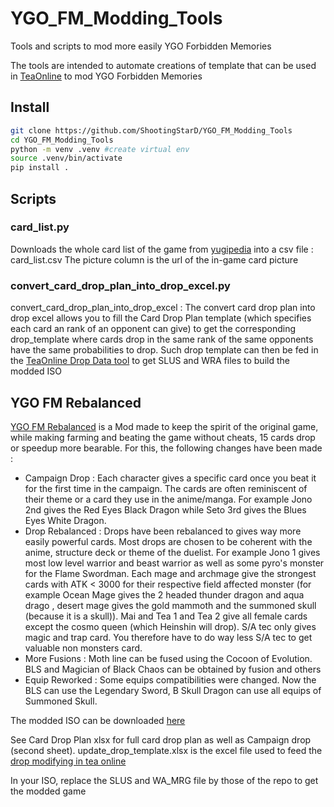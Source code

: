 # YGO_FM_Modding_Tools

Tools and scripts to mod more easily YGO Forbidden Memories

The tools are intended to automate creations of template that can be used in [TeaOnline](https://www.basededatostea.xyz/extend/tools) to mod YGO Forbidden Memories

## Install

```bash
git clone https://github.com/ShootingStarD/YGO_FM_Modding_Tools
cd YGO_FM_Modding_Tools
python -m venv .venv #create virtual env
source .venv/bin/activate
pip install .
```

## Scripts

### card_list.py

Downloads the whole card list of the game from [yugipedia](https://yugipedia.com/wiki/List_of_Yu-Gi-Oh!_Forbidden_Memories_cards) into a csv file : card_list.csv
The picture column is the url of the in-game card picture

### convert_card_drop_plan_into_drop_excel.py

convert_card_drop_plan_into_drop_excel : The convert card drop plan into drop excel allows you to fill the Card Drop Plan template (which specifies each card an rank of an opponent can give) to get the corresponding drop_template where cards drop in the same rank of the same opponents have the same probabilities to drop. Such drop template can then be fed in the [TeaOnline Drop Data tool](https://www.basededatostea.xyz/extend/tools/drop) to get SLUS and WRA files to build the modded ISO

## YGO FM Rebalanced

[YGO FM Rebalanced](https://www.mediafire.com/file/5syvxx5v9plx58q/YGO_FM_Rebalanced.iso/file) is a Mod made to keep the spirit of the original game, while making farming and beating the game without cheats, 15 cards drop or speedup more bearable. For this, the following changes have been made :

- Campaign Drop : Each character gives a specific card once you beat it for the first time in the campaign. The cards are often reminiscent of their theme or a card they use in the anime/manga. For example Jono 2nd gives the Red Eyes Black Dragon while Seto 3rd gives the Blues Eyes White Dragon.
- Drop Rebalanced : Drops have been rebalanced to gives way more easily powerful cards. Most drops are chosen to be coherent with the anime, structure deck or theme of the duelist. For example Jono 1 gives most low level warrior and beast warrior as well as some pyro's monster for the Flame Swordman. Each mage and archmage give the strongest cards with ATK < 3000 for their respective field affected monster (for example Ocean Mage gives the 2 headed thunder dragon and aqua drago , desert mage gives the gold mammoth and the summoned skull (because it is a skull)). Mai and Tea 1 and Tea 2 give all female cards except the cosmo queen (which Heinshin will drop).  S/A tec only gives magic and trap card. You therefore have to do way less S/A tec to get valuable non monsters card.
- More Fusions : Moth line can be fused using the Cocoon of Evolution. BLS and Magician of Black Chaos can be obtained by fusion and others
- Equip Reworked : Some equips compatibilities were changed. Now the BLS can use the Legendary Sword, B Skull Dragon can use all equips of Summoned Skull.

The modded ISO can be downloaded [here](https://www.mediafire.com/file/5syvxx5v9plx58q/YGO_FM_Rebalanced.iso/file)

See Card Drop Plan xlsx for full card drop plan as well as Campaign drop (second sheet). update_drop_template.xlsx is the excel file used to feed the [drop modifying in tea online](https://www.basededatostea.xyz/extend/tools/drop)

In your ISO, replace the SLUS and WA_MRG file by those of the repo to get the modded game